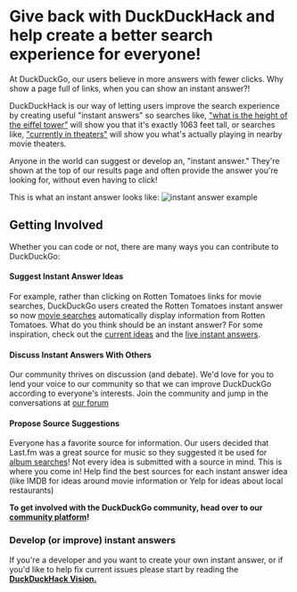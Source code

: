 # Give back with DuckDuckHack and help create a better search experience for everyone!

At DuckDuckGo, our users believe in more answers with fewer clicks. Why show a page full of links, when you can show an instant answer?!

DuckDuckHack is our way of letting users improve the search experience by creating useful "instant answers" so searches like, ["what is the height of the eiffel tower"](https://duckduckgo.com/?q=what+is+the+height+of+the+eiffel+tower) will show you that it's exactly 1063 feet tall, or searches like, ["currently in theaters"](https://duckduckgo.com/?q=currently+in+theaters) will show you what's actually playing in nearby movie theaters.

Anyone in the world can suggest or develop an, "instant answer." They're shown at the top of our results page and often provide the answer you're looking for, without even having to click!

This is what an instant answer looks like:
![instant answer example](https://raw.github.com/duckduckgo/duckduckgo-documentation/master/duckduckhack/assets/app_search_example.png)

## Getting Involved
Whether you can code or not, there are many ways you can contribute to DuckDuckGo:

#### Suggest Instant Answer Ideas
For example, rather than clicking on Rotten Tomatoes links for movie searches, DuckDuckGo users created the Rotten Tomatoes instant answer so now [movie searches](https://duckduckgo.com/?q=the+dark+knight+movie) automatically display information from Rotten Tomatoes. What do you think should be an instant answer? For some inspiration, check out the [current ideas](http://ideas.duckduckhack.com/) and the [live instant answers](https://duckduckgo.com/goodies). 

#### Discuss Instant Answers With Others
Our community thrives on discussion (and debate). We'd love for you to lend your voice to our community so that we can improve DuckDuckGo according to everyone's interests. Join the community and jump in the conversations at [our forum](https://dukgo.com/ideas)

#### Propose Source Suggestions
Everyone has a favorite source for information. Our users decided that Last.fm was a great source for music so they suggested it be used for [album searches](https://duckduckgo.com/?q=Dookie+album+by+greenday)! Not every idea is submitted with a source in mind. This is where you come in! Help find the best sources for each instant answer idea (like IMDB for ideas around movie information or Yelp for ideas about local restaurants) 

**To get involved with the DuckDuckGo community, head over to our [community platform](https://dukgo.com/)!**

### **Develop (or improve) instant answers**  
  If you're a developer and you want to create your own instant answer, or if you'd like to help fix current issues please start by reading the **[DuckDuckHack Vision.](https://github.com/duckduckgo/duckduckgo-documentation/blob/master/duckduckhack/getting-started/duckduckhack_vision.md)**
